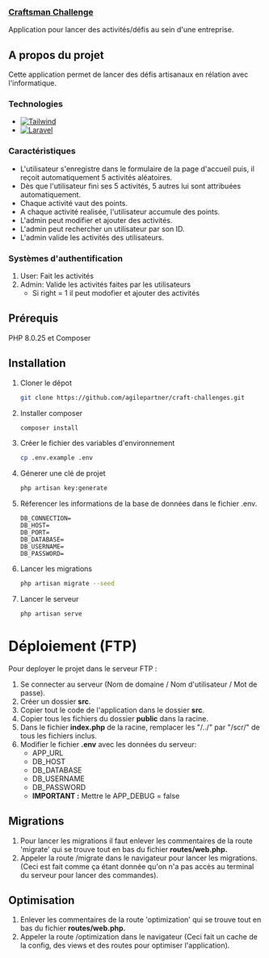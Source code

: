 <div>
  <a href="https://github.com/Alexis1476/etml-craftman">
    <h3>Craftsman Challenge</h3>
  </a>
  <p>
    Application pour lancer des activités/défis au sein d'une entreprise.
  </p>
</div>

## A propos du projet

Cette application permet de lancer des défis artisanaux en rélation avec l'informatique.

### Technologies

* [![Tailwind][Tailwind.dev]][Tailwind-url]
* [![Laravel][Laravel.com]][Laravel-url]

### Caractéristiques

- L'utilisateur s'enregistre dans le formulaire de la page d'accueil puis, il reçoit automatiquement 5 activités
  aléatoires.
- Dès que l'utilisateur fini ses 5 activités, 5 autres lui sont attribuées automatiquement.
- Chaque activité vaut des points.
- A chaque activité realisée, l'utilisateur accumule des points.
- L'admin peut modifier et ajouter des activités.
- L'admin peut rechercher un utilisateur par son ID.
- L'admin valide les activités des utilisateurs.

### Systèmes d'authentification

1. User: Fait les activités
2. Admin: Valide les activités faites par les utilisateurs
    - Si right = 1 il peut modofier et ajouter des activités

## Prérequis

PHP 8.0.25 et Composer

## Installation

1. Cloner le dêpot
   ```sh
   git clone https://github.com/agilepartner/craft-challenges.git
   ```
2. Installer composer
   ```sh
   composer install
   ```
3. Créer le fichier des variables d'environnement
   ```sh
   cp .env.example .env
   ```
4. Génerer une clé de projet
    ```sh
   php artisan key:generate
   ```
5. Réferencer les informations de la base de données dans le fichier .env.
    ```text
    DB_CONNECTION=
    DB_HOST=
    DB_PORT=
    DB_DATABASE=
    DB_USERNAME=    
    DB_PASSWORD=
    ```
6. Lancer les migrations
    ```sh
   php artisan migrate --seed
   ```
7. Lancer le serveur
    ```sh
   php artisan serve
   ```

# Déploiement (FTP)

Pour deployer le projet dans le serveur FTP :

1. Se connecter au serveur (Nom de domaine / Nom d'utilisateur / Mot de passe).
2. Créer un dossier **src**.
3. Copier tout le code de l'application dans le dossier **src**.
4. Copier tous les fichiers du dossier **public** dans la racine.
5. Dans le fichier **index.php** de la racine, remplacer les "/../"
   par "/scr/" de tous les fichiers inclus.
6. Modifier le fichier **.env** avec les données du serveur:
    - APP_URL
    - DB_HOST
    - DB_DATABASE
    - DB_USERNAME
    - DB_PASSWORD
    - **IMPORTANT :** Mettre le APP_DEBUG = false

## Migrations

1. Pour lancer les migrations il faut enlever les commentaires de la route 'migrate' qui se trouve tout en bas du
   fichier **routes/web.php.**
2. Appeler la route /migrate dans le navigateur pour lancer les migrations. (Ceci est fait comme ça
   étant donnée qu'on n'a pas accès au terminal du serveur pour lancer des commandes).

## Optimisation

1. Enlever les commentaires de la route 'optimization' qui se trouve tout en bas du
   fichier **routes/web.php.**
2. Appeler la route /optimization dans le navigateur (Ceci fait un cache de la config, des views et des routes pour
   optimiser l'application).

<!-- MARKDOWN LINKS & IMAGES -->

[Tailwind.dev]: https://img.shields.io/badge/tailwindcss-%2338B2AC.svg?style=for-the-badge&logo=tailwind-css&logoColor=white

[Tailwind-url]: https://tailwindcss.com/

[Laravel.com]: https://img.shields.io/badge/Laravel-FF2D20?style=for-the-badge&logo=laravel&logoColor=white

[Laravel-url]: https://laravel.com
